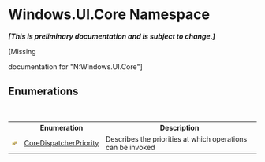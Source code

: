 # Windows.UI.Core Namespace
 _**\[This is preliminary documentation and is subject to change.\]**_

\[Missing <summary> documentation for "N:Windows.UI.Core"\]


## Enumerations
&nbsp;<table><tr><th></th><th>Enumeration</th><th>Description</th></tr><tr><td>![Public enumeration](media/pubenumeration.gif "Public enumeration")</td><td><a href="T_Windows_UI_Core_CoreDispatcherPriority">CoreDispatcherPriority</a></td><td>
Describes the priorities at which operations can be invoked</td></tr></table>&nbsp;
